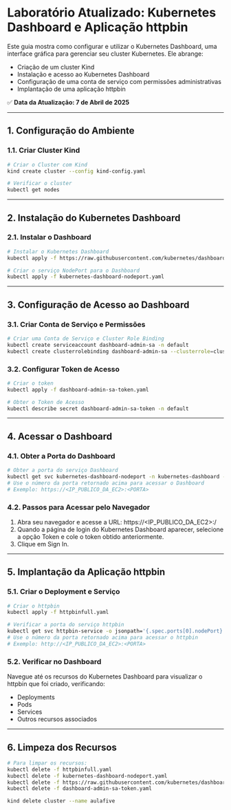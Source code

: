 # Laboratório Atualizado: Kubernetes Dashboard e Aplicação httpbin

Este guia mostra como configurar e utilizar o Kubernetes Dashboard, uma interface gráfica para gerenciar seu cluster Kubernetes. Ele abrange:
- Criação de um cluster Kind
- Instalação e acesso ao Kubernetes Dashboard
- Configuração de uma conta de serviço com permissões administrativas
- Implantação de uma aplicação httpbin

✅ **Data da Atualização: 7 de Abril de 2025**

---

## 1. Configuração do Ambiente

### 1.1. Criar Cluster Kind
```bash
# Criar o Cluster com Kind
kind create cluster --config kind-config.yaml

# Verificar o cluster
kubectl get nodes
```

---

## 2. Instalação do Kubernetes Dashboard

### 2.1. Instalar o Dashboard
```bash
# Instalar o Kubernetes Dashboard
kubectl apply -f https://raw.githubusercontent.com/kubernetes/dashboard/v2.7.0/aio/deploy/recommended.yaml

# Criar o serviço NodePort para o Dashboard
kubectl apply -f kubernetes-dashboard-nodeport.yaml
```

---

## 3. Configuração de Acesso ao Dashboard

### 3.1. Criar Conta de Serviço e Permissões
```bash
# Criar uma Conta de Serviço e Cluster Role Binding
kubectl create serviceaccount dashboard-admin-sa -n default
kubectl create clusterrolebinding dashboard-admin-sa --clusterrole=cluster-admin --serviceaccount=default:dashboard-admin-sa
```

### 3.2. Configurar Token de Acesso
```bash
# Criar o token
kubectl apply -f dashboard-admin-sa-token.yaml

# Obter o Token de Acesso
kubectl describe secret dashboard-admin-sa-token -n default
```

---

## 4. Acessar o Dashboard

### 4.1. Obter a Porta do Dashboard
```bash
# Obter a porta do serviço Dashboard
kubectl get svc kubernetes-dashboard-nodeport -n kubernetes-dashboard -o jsonpath='{.spec.ports[0].nodePort}'
# Use o número da porta retornado acima para acessar o Dashboard
# Exemplo: https://<IP_PUBLICO_DA_EC2>:<PORTA>
```

### 4.2. Passos para Acessar pelo Navegador
1. Abra seu navegador e acesse a URL: https://<IP_PUBLICO_DA_EC2>:<PORTA>/
2. Quando a página de login do Kubernetes Dashboard aparecer, selecione a opção Token e cole o token obtido anteriormente.
3. Clique em Sign In.

---

## 5. Implantação da Aplicação httpbin

### 5.1. Criar o Deployment e Serviço
```bash
# Criar o httpbin
kubectl apply -f httpbinfull.yaml

# Verificar a porta do serviço httpbin
kubectl get svc httpbin-service -o jsonpath='{.spec.ports[0].nodePort}'
# Use o número da porta retornado acima para acessar o httpbin
# Exemplo: http://<IP_PUBLICO_DA_EC2>:<PORTA>
```

### 5.2. Verificar no Dashboard
Navegue até os recursos do Kubernetes Dashboard para visualizar o httpbin que foi criado, verificando:
- Deployments
- Pods
- Services
- Outros recursos associados 

---

## 6. Limpeza dos Recursos
```bash
# Para limpar os recursos:
kubectl delete -f httpbinfull.yaml
kubectl delete -f kubernetes-dashboard-nodeport.yaml
kubectl delete -f https://raw.githubusercontent.com/kubernetes/dashboard/v2.7.0/aio/deploy/recommended.yaml
kubectl delete -f dashboard-admin-sa-token.yaml

kind delete cluster --name aulafive
``` 